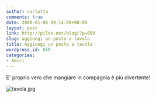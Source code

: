 ```yaml
---
author: carlotta
comments: true
date: 2008-01-06 09:14:09+00:00
layout: post
link: http://pilde.net/blog/?p=659
slug: aggiungi-un-posto-a-tavola
title: Aggiungi un posto a tavola
wordpress_id: 659
categories:
- Amici
---
```


E' proprio vero che mangiare in compagnia è più divertente!

![tavola.jpg]({{baseurl}}/uploads/2008/01/tavola.jpg)



